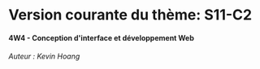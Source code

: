 # Version courante du thème: S11-C2
#### 4W4 - Conception d'interface et développement Web
###### Auteur : Kevin Hoang